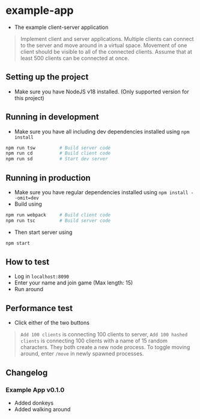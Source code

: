 # example-app
- The example client-server application
> Implement client and server applications.
> Multiple clients can connect to the server and move around in a virtual space. Movement of one client should be visible to all of the connected clients. Assume that at least 500 clients can be connected at once.

## Setting up the project
- Make sure you have NodeJS v18 installed. (Only supported version for this project)

## Running in development
- Make sure you have all including dev dependencies installed using `npm install`
```bash
npm run tsw			# Build server code
npm run cd			# Build client code
npm run sd			# Start dev server
```

## Running in production
- Make sure you have regular dependencies installed using `npm install --omit=dev`
- Build using
```bash
npm run webpack		# Build client code
npm run tsc			# Build server code
```

- Then start server using
```bash
npm start
```

## How to test
- Log in `localhost:8090`
- Enter your name and join game (Max length: 15)
- Run around

## Performance test
- Click either of the two buttons
> `Add 100 clients` is connecting 100 clients to server, `Add 100 hashed clients` is connecting 100 clients with a name of 15 random characters. They both create a new node process. To toggle moving around, enter `/move` in newly spawned processes.

## Changelog

### Example App v0.1.0
- Added donkeys
- Added walking around